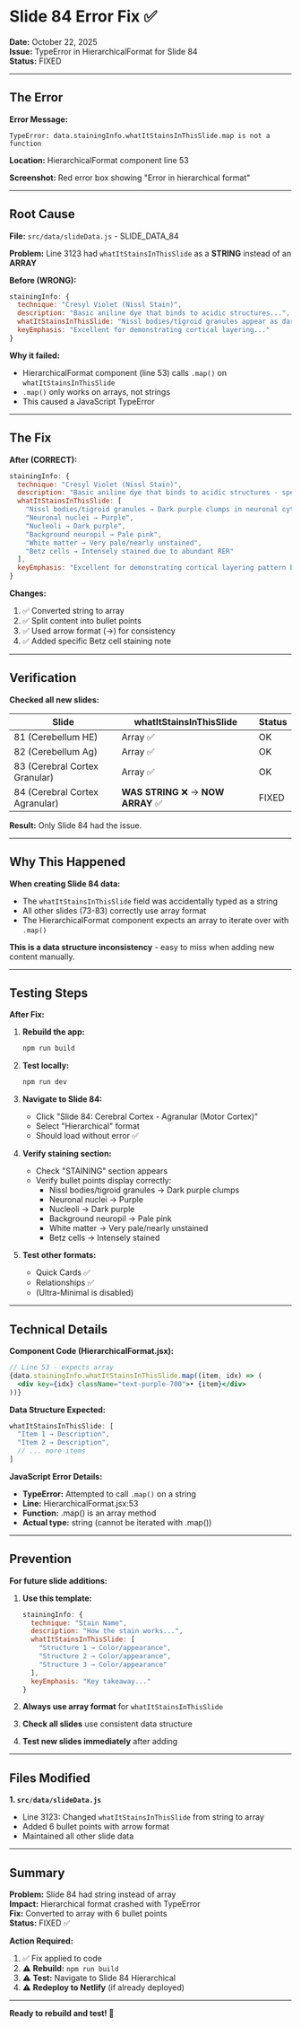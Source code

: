 # Slide 84 Error Fix ✅

**Date:** October 22, 2025  
**Issue:** TypeError in HierarchicalFormat for Slide 84  
**Status:** FIXED

---

## The Error

**Error Message:**
```
TypeError: data.stainingInfo.whatItStainsInThisSlide.map is not a function
```

**Location:** HierarchicalFormat component line 53

**Screenshot:** Red error box showing "Error in hierarchical format"

---

## Root Cause

**File:** `src/data/slideData.js` - SLIDE_DATA_84

**Problem:** Line 3123 had `whatItStainsInThisSlide` as a **STRING** instead of an **ARRAY**

**Before (WRONG):**
```javascript
stainingInfo: {
  technique: "Cresyl Violet (Nissl Stain)",
  description: "Basic aniline dye that binds to acidic structures...",
  whatItStainsInThisSlide: "Nissl bodies/tigroid granules appear as dark purple clumps in neuronal cytoplasm; nuclei appear purple; background neuropil appears pale pink; white matter appears very pale",
  keyEmphasis: "Excellent for demonstrating cortical layering..."
}
```

**Why it failed:**
- HierarchicalFormat component (line 53) calls `.map()` on `whatItStainsInThisSlide`
- `.map()` only works on arrays, not strings
- This caused a JavaScript TypeError

---

## The Fix

**After (CORRECT):**
```javascript
stainingInfo: {
  technique: "Cresyl Violet (Nissl Stain)",
  description: "Basic aniline dye that binds to acidic structures - specifically stains RNA in rough endoplasmic reticulum (Nissl substance) in neuronal cell bodies",
  whatItStainsInThisSlide: [
    "Nissl bodies/tigroid granules → Dark purple clumps in neuronal cytoplasm",
    "Neuronal nuclei → Purple",
    "Nucleoli → Dark purple",
    "Background neuropil → Pale pink",
    "White matter → Very pale/nearly unstained",
    "Betz cells → Intensely stained due to abundant RER"
  ],
  keyEmphasis: "Excellent for demonstrating cortical layering pattern based on neuronal cell body size, density, and arrangement; highlights Betz cells spectacularly due to abundant RER"
}
```

**Changes:**
1. ✅ Converted string to array
2. ✅ Split content into bullet points
3. ✅ Used arrow format (→) for consistency
4. ✅ Added specific Betz cell staining note

---

## Verification

**Checked all new slides:**

| Slide | whatItStainsInThisSlide | Status |
|-------|------------------------|--------|
| 81 (Cerebellum HE) | Array ✅ | OK |
| 82 (Cerebellum Ag) | Array ✅ | OK |
| 83 (Cerebral Cortex Granular) | Array ✅ | OK |
| 84 (Cerebral Cortex Agranular) | **WAS STRING** ❌ → **NOW ARRAY** ✅ | FIXED |

**Result:** Only Slide 84 had the issue.

---

## Why This Happened

**When creating Slide 84 data:**
- The `whatItStainsInThisSlide` field was accidentally typed as a string
- All other slides (73-83) correctly use array format
- The HierarchicalFormat component expects an array to iterate over with `.map()`

**This is a data structure inconsistency** - easy to miss when adding new content manually.

---

## Testing Steps

**After Fix:**

1. **Rebuild the app:**
   ```bash
   npm run build
   ```

2. **Test locally:**
   ```bash
   npm run dev
   ```

3. **Navigate to Slide 84:**
   - Click "Slide 84: Cerebral Cortex - Agranular (Motor Cortex)"
   - Select "Hierarchical" format
   - Should load without error ✅

4. **Verify staining section:**
   - Check "STAINING" section appears
   - Verify bullet points display correctly:
     - Nissl bodies/tigroid granules → Dark purple clumps
     - Neuronal nuclei → Purple
     - Nucleoli → Dark purple
     - Background neuropil → Pale pink
     - White matter → Very pale/nearly unstained
     - Betz cells → Intensely stained

5. **Test other formats:**
   - Quick Cards ✅
   - Relationships ✅
   - (Ultra-Minimal is disabled)

---

## Technical Details

**Component Code (HierarchicalFormat.jsx):**
```jsx
// Line 53 - expects array
{data.stainingInfo.whatItStainsInThisSlide.map((item, idx) => (
  <div key={idx} className="text-purple-700">• {item}</div>
))}
```

**Data Structure Expected:**
```javascript
whatItStainsInThisSlide: [
  "Item 1 → Description",
  "Item 2 → Description",
  // ... more items
]
```

**JavaScript Error Details:**
- **TypeError:** Attempted to call `.map()` on a string
- **Line:** HierarchicalFormat.jsx:53
- **Function:** .map() is an array method
- **Actual type:** string (cannot be iterated with .map())

---

## Prevention

**For future slide additions:**

1. **Use this template:**
   ```javascript
   stainingInfo: {
     technique: "Stain Name",
     description: "How the stain works...",
     whatItStainsInThisSlide: [
       "Structure 1 → Color/appearance",
       "Structure 2 → Color/appearance",
       "Structure 3 → Color/appearance"
     ],
     keyEmphasis: "Key takeaway..."
   }
   ```

2. **Always use array format** for `whatItStainsInThisSlide`

3. **Check all slides** use consistent data structure

4. **Test new slides immediately** after adding

---

## Files Modified

**1. `src/data/slideData.js`**
- Line 3123: Changed `whatItStainsInThisSlide` from string to array
- Added 6 bullet points with arrow format
- Maintained all other slide data

---

## Summary

**Problem:** Slide 84 had string instead of array  
**Impact:** Hierarchical format crashed with TypeError  
**Fix:** Converted to array with 6 bullet points  
**Status:** FIXED ✅  

**Action Required:**
1. ✅ Fix applied to code
2. ⚠️ **Rebuild:** `npm run build`
3. ⚠️ **Test:** Navigate to Slide 84 Hierarchical
4. ⚠️ **Redeploy to Netlify** (if already deployed)

---

**Ready to rebuild and test! 🚀**

